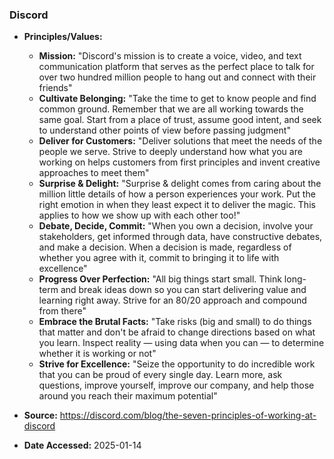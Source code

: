 ### Discord

- **Principles/Values:**
  - **Mission:** "Discord's mission is to create a voice, video, and text communication platform that serves as the perfect place to talk for over two hundred million people to hang out and connect with their friends"
  - **Cultivate Belonging:** "Take the time to get to know people and find common ground. Remember that we are all working towards the same goal. Start from a place of trust, assume good intent, and seek to understand other points of view before passing judgment"
  - **Deliver for Customers:** "Deliver solutions that meet the needs of the people we serve. Strive to deeply understand how what you are working on helps customers from first principles and invent creative approaches to meet them"
  - **Surprise & Delight:** "Surprise & delight comes from caring about the million little details of how a person experiences your work. Put the right emotion in when they least expect it to deliver the magic. This applies to how we show up with each other too!"
  - **Debate, Decide, Commit:** "When you own a decision, involve your stakeholders, get informed through data, have constructive debates, and make a decision. When a decision is made, regardless of whether you agree with it, commit to bringing it to life with excellence"
  - **Progress Over Perfection:** "All big things start small. Think long-term and break ideas down so you can start delivering value and learning right away. Strive for an 80/20 approach and compound from there"
  - **Embrace the Brutal Facts:** "Take risks (big and small) to do things that matter and don't be afraid to change directions based on what you learn. Inspect reality — using data when you can — to determine whether it is working or not"
  - **Strive for Excellence:** "Seize the opportunity to do incredible work that you can be proud of every single day. Learn more, ask questions, improve yourself, improve our company, and help those around you reach their maximum potential"

- **Source:** https://discord.com/blog/the-seven-principles-of-working-at-discord
- **Date Accessed:** 2025-01-14